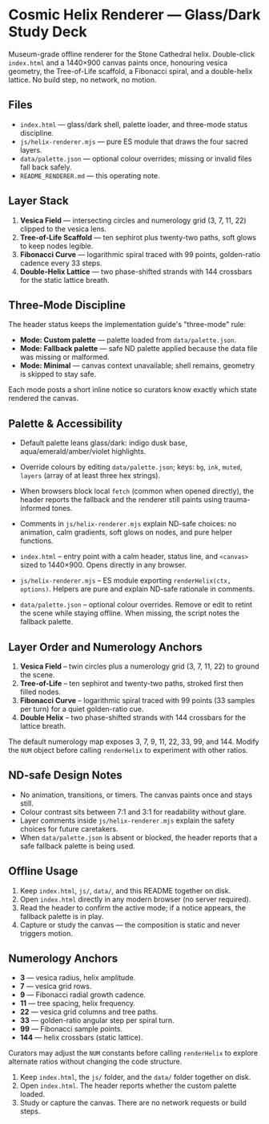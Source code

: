 # Cosmic Helix Renderer — Glass/Dark Study Deck

Museum-grade offline renderer for the Stone Cathedral helix. Double-click `index.html` and a 1440×900 canvas paints once, honouring vesica geometry, the Tree-of-Life scaffold, a Fibonacci spiral, and a double-helix lattice. No build step, no network, no motion.

## Files
- `index.html` — glass/dark shell, palette loader, and three-mode status discipline.
- `js/helix-renderer.mjs` — pure ES module that draws the four sacred layers.
- `data/palette.json` — optional colour overrides; missing or invalid files fall back safely.
- `README_RENDERER.md` — this operating note.

## Layer Stack
1. **Vesica Field** — intersecting circles and numerology grid (3, 7, 11, 22) clipped to the vesica lens.
2. **Tree-of-Life Scaffold** — ten sephirot plus twenty-two paths, soft glows to keep nodes legible.
3. **Fibonacci Curve** — logarithmic spiral traced with 99 points, golden-ratio cadence every 33 steps.
4. **Double-Helix Lattice** — two phase-shifted strands with 144 crossbars for the static lattice breath.

## Three-Mode Discipline
The header status keeps the implementation guide's "three-mode" rule:
- **Mode: Custom palette** — palette loaded from `data/palette.json`.
- **Mode: Fallback palette** — safe ND palette applied because the data file was missing or malformed.
- **Mode: Minimal** — canvas context unavailable; shell remains, geometry is skipped to stay safe.

Each mode posts a short inline notice so curators know exactly which state rendered the canvas.

## Palette & Accessibility
- Default palette leans glass/dark: indigo dusk base, aqua/emerald/amber/violet highlights.
- Override colours by editing `data/palette.json`; keys: `bg`, `ink`, `muted`, `layers` (array of at least three hex strings).
- When browsers block local `fetch` (common when opened directly), the header reports the fallback and the renderer still paints using trauma-informed tones.
- Comments in `js/helix-renderer.mjs` explain ND-safe choices: no animation, calm gradients, soft glows on nodes, and pure helper functions.

- `index.html` – entry point with a calm header, status line, and `<canvas>` sized to 1440×900. Opens directly in any browser.
- `js/helix-renderer.mjs` – ES module exporting `renderHelix(ctx, options)`. Helpers are pure and explain ND-safe rationale in comments.
- `data/palette.json` – optional colour overrides. Remove or edit to retint the scene while staying offline. When missing, the script notes the fallback palette.

## Layer Order and Numerology Anchors

1. **Vesica Field** – twin circles plus a numerology grid (3, 7, 11, 22) to ground the scene.
2. **Tree-of-Life** – ten sephirot and twenty-two paths, stroked first then filled nodes.
3. **Fibonacci Curve** – logarithmic spiral traced with 99 points (33 samples per turn) for a quiet golden-ratio cue.
4. **Double Helix** – two phase-shifted strands with 144 crossbars for the lattice breath.

The default numerology map exposes 3, 7, 9, 11, 22, 33, 99, and 144. Modify the `NUM` object before calling `renderHelix` to experiment with other ratios.

## ND-safe Design Notes

- No animation, transitions, or timers. The canvas paints once and stays still.
- Colour contrast sits between 7:1 and 3:1 for readability without glare.
- Layer comments inside `js/helix-renderer.mjs` explain the safety choices for future caretakers.
- When `data/palette.json` is absent or blocked, the header reports that a safe fallback palette is being used.

## Offline Usage
1. Keep `index.html`, `js/`, `data/`, and this README together on disk.
2. Open `index.html` directly in any modern browser (no server required).
3. Read the header to confirm the active mode; if a notice appears, the fallback palette is in play.
4. Capture or study the canvas — the composition is static and never triggers motion.

## Numerology Anchors
- **3** — vesica radius, helix amplitude.
- **7** — vesica grid rows.
- **9** — Fibonacci radial growth cadence.
- **11** — tree spacing, helix frequency.
- **22** — vesica grid columns and tree paths.
- **33** — golden-ratio angular step per spiral turn.
- **99** — Fibonacci sample points.
- **144** — helix crossbars (static lattice).

Curators may adjust the `NUM` constants before calling `renderHelix` to explore alternate ratios without changing the code structure.
1. Keep `index.html`, the `js/` folder, and the `data/` folder together on disk.
2. Open `index.html`. The header reports whether the custom palette loaded.
3. Study or capture the canvas. There are no network requests or build steps.
